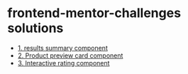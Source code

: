 # frontend-mentor-challenges solutions
- [1. results summary component](https://frontend-mentor-challenges-drab.vercel.app/)
- [2. Product preview card component](https://frontend-mentor-challenges-uygs.vercel.app/)
- [3. Interactive rating component](https://3-interactive-rating-component-seven.vercel.app/)
